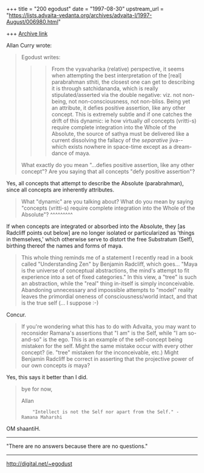+++
title = "200 egodust"
date = "1997-08-30"
upstream_url = "https://lists.advaita-vedanta.org/archives/advaita-l/1997-August/006980.html"

+++
[Archive link](https://lists.advaita-vedanta.org/archives/advaita-l/1997-August/006980.html)

Allan Curry wrote:
> Egodust writes:
>
> >>From the vyavaharika (relative) perspective, it seems when attempting
> >the best interpretation of the [real] parabrahman sthiti, the closest
> >one can get to describing it is through satchidananda, which is really
> >stipulated/asserted via the double negative: viz. not non-being, not
> >non-consciousness, not non-bliss.  Being yet an attribute, it defies
> >positive assertion, like any other concept.  This is extremely subtle
> >and if one catches the drift of this dynamic: ie how virtually *all*
> >concepts (vritti-s) require complete integration into the Whole of
> >the Absolute, the source of sathya must be delivered like a current
> >dissolving the fallacy of the *separative* jiva--which exists nowhere
> >in space-time except as a dream-dance of maya.
> >
>
> What exactly do you mean "...defies positive assertion, like any other
> concept"? Are you saying that all concepts "defy positive assertion"?

Yes, all concepts that attempt to describe the Absolute (parabrahman),
since all concepts are inherently attributes.

> What "dynamic" are you talking about? What do you mean by saying "concepts
> (vritti-s) require complete integration into the Whole of the Absolute"?
>           ^^^^^^^^^

If when concepts are integrated or absorbed into the Absolute, they [as
Radcliff points out below] are no longer isolated or particularized as
'things in themselves,' which otherwise serve to distort the free Substratum
(Self), birthing thereof the names and forms of maya.

> This whole thing reminds me of a statement I recently read in a book called
> "Understanding Zen" by Benjamin Radcliff, which goes... "Maya is the
> universe of conceptual abstractions, the mind's attempt to fit experience
> into a set of fixed categories."  In this view, a "tree" is such an
> abstraction, while the "real" thing in-itself is simply inconceivable.
> Abandoning unnecessary and impossible attempts to "model" reality leaves
> the primordial oneness of consciousness/world intact, and that is the true
> self  (... I suppose :-)
>

Concur.

> If you're wondering what this has to do with Advaita, you may want to
> reconsider Ramana's assertions that "I am" is the Self, while "I am
> so-and-so" is the ego. This is an example of the self-concept being
> mistaken for the self. Might the same mistake occur with every other
> concept? (ie. "tree" mistaken for the inconceivable, etc.)  Might Benjamin
> Radcliff be correct in asserting that the projective power of our own
> concepts *is* maya?
>

Yes, this says it better than I did.

> bye for now,
>
> Allan
>
> ~~~~~~~~~~~~~~~~~~~~~~~~~~~~~~~~~~~~~~~~~~~~~~~~~~~~~~~~~~~~~~~~~~~~~~~~~~~~~
>     "Intellect is not the Self nor apart from the Self." - Ramana Maharshi
> ~~~~~~~~~~~~~~~~~~~~~~~~~~~~~~~~~~~~~~~~~~~~~~~~~~~~~~~~~~~~~~~~~~~~~~~~~~~~~
>

OM shaantiH.

_______________________

"There are no answers
       because
there are no questions."
_______________________

http://digital.net/~egodust

